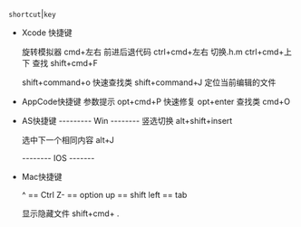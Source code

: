 `shortcut`|`key`
- Xcode 快捷键

  旋转模拟器 cmd+左右
  前进后退代码 ctrl+cmd+左右
  切换.h.m ctrl+cmd+上下
  查找 shift+cmd+F

  shift+command+o 快速查找类
  shift+command+J 定位当前编辑的文件

  

- AppCode快捷键
  参数提示 opt+cmd+P 
  快速修复 opt+enter
  查找类 cmd+O

  

- AS快捷键
  ---------   Win    --------
  竖选切换 alt+shift+insert

  选中下一个相同内容 alt+J

  --------    IOS    -------

- Mac快捷键

  ^ == Ctrl
  Z- == option
  up == shift
  left == tab

  显示隐藏文件 shift+cmd+ .
